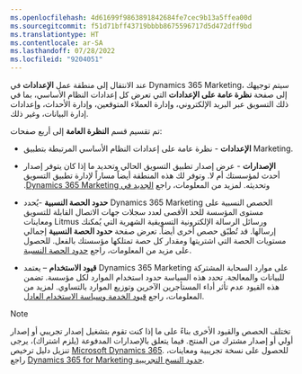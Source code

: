 ```yaml
---
ms.openlocfilehash: 4d61699f9863891842684fe7cec9b13a5ffea00d
ms.sourcegitcommit: f51d71bff43719bbbb8675596717d5d472dff9bd
ms.translationtype: HT
ms.contentlocale: ar-SA
ms.lasthandoff: 07/28/2022
ms.locfileid: "9204051"
---
```

عند الانتقال إلى منطقة عمل **الإعدادات** في Dynamics 365 Marketing، سيتم توجيهك إلى صفحة **نظرة عامة على الإعدادات** التي تعرض كل إعدادات النظام الأساسي، بما في ذلك التسويق عبر البريد الإلكتروني، وإدارة العملاء المتوقعين، وإدارة الأحداث، وإعدادات إدارة البيانات، وغير ذلك.

تم تقسيم قسم **النظرة العامة** إلى أربع صفحات:

-   **الإعدادات** - نظرة عامة على إعدادات النظام الأساسي المرتبطة بتطبيق Marketing.

-   **الإصدارات** - عرض إصدار تطبيق التسويق الحالي وتحديد ما إذا كان يتوفر إصدار أحدث لمؤسستك أم لا. وتوفر لك هذه المنطقة أيضاً مساراً لإدارة تطبيق التسويق وتحديثه. لمزيد من المعلومات، راجع [‏‫الجديد في Dynamics 365 Marketing](/dynamics365/marketing/whats-new-marketing?azure-portal=true). 

-   **‏‫حدود الحصة النسبية‬** -يُحدد Dynamics 365 Marketing الحصص النسبية على مستوى المؤسسة للحد الأقصى لعدد سجلات جهات الاتصال القابلة للتسويق ومعاينات Litmus ورسائل الرسالة الإلكترونية التسويقية الشهرية التي يُمكنك إرسالها. قد تُطبّق حصص أخرى أيضاً. تعرض صفحة **‏‫حدود الحصة النسبية‬** إجمالي مستويات الحصة التي اشتريتها ومقدار كل حصة تمتلكها مؤسستك بالفعل. للحصول على مزيد من المعلومات، راجع [حدود الحصة النسبية](/dynamics365/marketing/quota-management?azure-portal=true).

-   **قيود الاستخدام** – يعتمد Dynamics 365 Marketing على موارد السحابة المشتركة للبيانات والمعالجة. تحدد هذه السياسة حدود استخدام الموارد لكل مؤسسة. تضمن هذه القيود عدم تأثر أداء المستأجرين الآخرين وتوزيع الموارد بالتساوي. لمزيد من المعلومات، راجع [قيود الخدمة وسياسة الاستخدام العادل](/dynamics365/marketing/fair-use-policy?azure-portal=true). 

> [!NOTE]
> تختلف الحصص والقيود الأخرى بناءً على ما إذا كنت تقوم بتشغيل إصدار تجريبي أو إصدار أولي أو إصدار مشترك من المنتج. فيما يتعلق بالإصدارات المدفوعة (يلزم اشتراك)، يرجى تنزيل دليل ترخيص [Microsoft Dynamics 365](https://download.microsoft.com/download/9/6/7/96706B15-1CBE-47B7-AB9E-6BC31A377BBB/Dynamics%20365%20Licensing%20Guide%20April%202021.pdf). للحصول على نسخة تجريبية ومعاينات، راجع [Dynamics 365 for Marketing حدود النسخ التجريبية](/dynamics365/marketing/trial-preview-limits?azure-portal=true).
